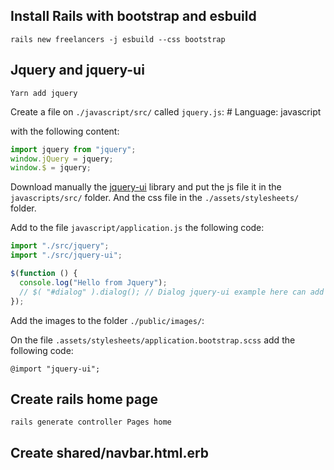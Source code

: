 ## Install Rails with bootstrap and esbuild

    rails new freelancers -j esbuild --css bootstrap

## Jquery and jquery-ui

    Yarn add jquery

Create a file on `./javascript/src/` called `jquery.js`: # Language: javascript

with the following content:

```javascript
import jquery from "jquery";
window.jQuery = jquery;
window.$ = jquery;
```

Download manually the [jquery-ui](https://jqueryui.com/download/) library and put the js file it in the `javascripts/src/` folder. And the css file in the `./assets/stylesheets/` folder.

Add to the file `javascript/application.js` the following code:

```javascript
import "./src/jquery";
import "./src/jquery-ui";

$(function () {
  console.log("Hello from Jquery");
  // $( "#dialog" ).dialog(); // Dialog jquery-ui example here can add all the jquery-ui components
});
```

Add the images to the folder `./public/images/`:

On the file `.assets/stylesheets/application.bootstrap.scss` add the following code:

```
@import "jquery-ui";
```

## Create rails home page

    rails generate controller Pages home

## Create shared/navbar.html.erb
